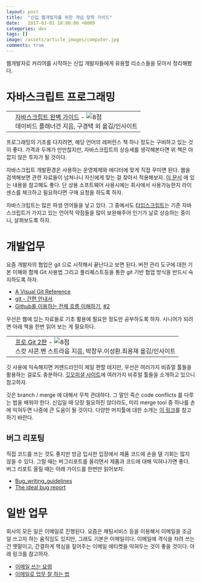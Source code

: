 ```yaml
---
layout: post
title:  "신입 웹개발자를 위한 개념 장착 가이드"
date:   2017-03-01 18:00:00 +0009
categories: dev
tags: []
image: /assets/article_images/computer.jpg
comments: true
---
```

웹개발자로 커리어를 시작하는 신입 개발자들에게 유용할 리소스들을 모아서 정리해봤다.

# 자바스크립트 프로그래밍

<div class="ttbReview"><table><tbody><tr><td><a href="http://www.aladin.co.kr/shop/wproduct.aspx?ItemId=78862734&amp;ttbkey=ttbgsong791557002&amp;COPYPaper=1" target="_blank"><img src="http://image.aladin.co.kr/product/7886/27/cover/8966261795_1.jpg" alt="" border="0"/></a></td><td align="left"  style="vertical-align:top;"><a href="http://www.aladin.co.kr/shop/wproduct.aspx?ItemId=78862734&amp;ttbkey=ttbgsong791557002&amp;COPYPaper=1" target="_blank" class="aladdin_title">자바스크립트 완벽 가이드</a> - <img src="http://image.aladin.co.kr/img/common/star_s8.gif" border="0" alt="8점" /><br/>데이비드 플래너건 지음, 구경택 외 옮김/인사이트</td></tr></tbody></table></div>

프로그래밍의 기초를 다지려면, 해당 언어의 레퍼런스 책 하나 정도는 구비하고 있는 것이 좋다. 가격과 두께가 만만찮지만, 자바스크립트의 상승세를 생각해본다면 위 책은 아깝지 않은 투자가 될 것이다.

자바스크립트 개발환경은 사용하는 운영체제와 에디터에 맞게 직접 꾸미면 된다. 웹을 검색해보면 관련 자료들이 넘쳐나니 자신에게 맞는 걸 찾아서 적용해보자. [이 문서](http://javascript.info/tutorial/setup-your-environment) 에 있는 내용을 참고해도 좋다. 단 상용 소프트웨어 사용시에는 회사에서 사용가능한지 라이센스를 체크하고 필요하다면 구매 요청을 하도록 하자.

자바스크립트는 많은 파생 언어들을 낳고 있다. 그 중에서도 [타입스크립트](http://www.typescriptlang.org)는 기존 자바스크립트가 가지고 있는 언어적 약점들을 많이 보완해주어 인기가 날로 상승하는 중이니, 살펴보도록 하자.

# 개발업무
요즘 개발자의 협업은 git 으로 시작해서 끝난다고 보면 된다. 버전 관리 도구에 대한 기본 이해와 함께 Git 사용법 그리고 풀리퀘스트등을 통한 git 기반 협업 방식을 반드시 숙지하도록 하자.

* [A Visual Git Reference](http://marklodato.github.io/visual-git-guide/index-ko.html)
* [git - 간편 안내서](https://rogerdudler.github.io/git-guide/index.ko.html)
* [Github를 이용하는 전체 흐름 이해하기](https://blog.outsider.ne.kr/865), [#2](https://blog.outsider.ne.kr/866)

우선은 웹에 있는 자료들로 기초 활용에 필요한 정도만 공부하도록 하자. 시니어가 되려면 아래 책을 한번 읽어 보는 게 필요하다.

<div class="ttbReview"><table><tbody><tr><td><a href="http://www.aladin.co.kr/shop/wproduct.aspx?ItemId=79232604&amp;ttbkey=ttbgsong791557002&amp;COPYPaper=1" target="_blank"><img src="http://image.aladin.co.kr/product/7923/26/cover/8966261787_1.jpg" alt="" border="0"/></a></td><td align="left"  style="vertical-align:top;"><a href="http://www.aladin.co.kr/shop/wproduct.aspx?ItemId=79232604&amp;ttbkey=ttbgsong791557002&amp;COPYPaper=1" target="_blank" class="aladdin_title">프로 Git 2판</a> - <img src="http://image.aladin.co.kr/img/common/star_s8.gif" border="0" alt="8점" /><br/>스캇 샤콘.벤 스트라웁 지음, 박창우.이성환.최용재 옮김/인사이트</td></tr></tbody></table></div>

깃 사용에 익숙해지면 커맨드라인이 제일 편할 테지만, 우선은 여러가지 비쥬얼 툴들을 활용하는 걸로도 충분하다. [깃오피셜 사이트](https://git-scm.com/download/gui/linux)에 여러가지 비쥬얼 툴들을 소개하고 있으니 참고하자.

깃은 branch / merge 에 대해서 무척 관대하다. 그 말인 즉슨 code conflicts 를 다루는 법을 배워야 한다. 신입일 때 당장 필요하진 않더라도, 미리 merge tool 중 하나를 손에 익혀두면 나중에 큰 도움이 될 것이다. 다양한 머지툴에 대한 소개는 [이 링크](http://stackoverflow.com/questions/137102/whats-the-best-visual-merge-tool-for-git)를 참고하기 바란다.

## 버그 리포팅
직접 코드를 쓰는 것도 좋지만 방금 입사한 입장에서 제품 코드에 손을 댈 기회는 많지 않을 수 있다. 그럴 때는 버그리포트를 올리면서 제품과 코드에 대해 익혀나가면 좋다. 버그 리포트 올릴 때는 아래 가이드를 한번만 읽어보자.

* [Bug_writing_guidelines](https://developer.mozilla.org/ko/docs/Mozilla/QA/Bug_writing_guidelines)
* [The ideal bug report](http://blog.testlio.com/the-ideal-bug-report)

# 일반 업무
회사의 모든 일은 이메일로 진행된다. 요즘은 채팅서비스 등을 이용해서 이메일을 조금 덜 쓰고자 하는 움직임도 있지만, 그래도 기본은 이메일이다. 이메일에 격식을 차려 쓰는 건 옛말이고, 간결하게 핵심을 짚어주는 이메일 에티켓을 익혀두는 것이 좋을 것이다.  아래 링크를 참고하자.

* [이메일 쓰는 요령](http://ppss.kr/archives/101094)
* [이메일로 업무 잘 하는 법](https://medium.com/@iox/%EC%9D%B4%EB%A9%94%EC%9D%BC%EB%A1%9C-%EC%97%85%EB%AC%B4-%EC%9E%98-%ED%95%98%EB%8A%94-%EB%B2%95-fff2915145cc#.mjmi6fz0w)

